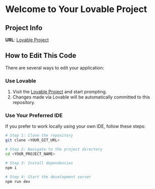 # Welcome to Your Lovable Project

## Project Info

**URL**: [Lovable Project](https://lovable.dev/projects/82a9668d-8cc5-4208-bf99-6a07a8e48e95)

## How to Edit This Code

There are several ways to edit your application:

### Use Lovable

1. Visit the [Lovable Project](https://lovable.dev/projects/82a9668d-8cc5-4208-bf99-6a07a8e48e95) and start prompting.
2. Changes made via Lovable will be automatically committed to this repository.

### Use Your Preferred IDE

If you prefer to work locally using your own IDE, follow these steps:

```sh
# Step 1: Clone the repository
git clone <YOUR_GIT_URL>

# Step 2: Navigate to the project directory
cd <YOUR_PROJECT_NAME>

# Step 3: Install dependencies
npm i

# Step 4: Start the development server
npm run dev
